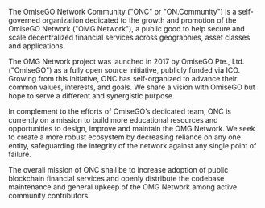 The OmiseGO Network Community ("ONC" or "ON.Community") is a self-governed organization dedicated to the growth and promotion of the OmiseGO Network ("OMG Network"), a public good to help secure and scale decentralized financial services across geographies, asset classes and applications.

The OMG Network project was launched in 2017 by OmiseGO Pte., Ltd. ("OmiseGO") as a fully open source initiative, publicly funded via ICO. Growing from this initiative, ONC has self-organized to advance their common values, interests, and goals. We share a vision with OmiseGO but hope to serve a different and synergistic purpose.

In complement to the efforts of OmiseGO’s dedicated team, ONC is currently on a mission to build more educational resources and opportunities to design, improve and maintain the OMG Network. We seek to create a more robust ecosystem by decreasing reliance on any one entity, safeguarding the integrity of the network against any single point of failure.

The overall mission of ONC shall be to increase adoption of public blockchain financial services and openly distribute the codebase maintenance and general upkeep of the OMG Network among active community contributors.
